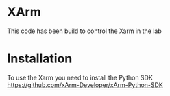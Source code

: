 # XArm
This code has been build to control the Xarm in the lab


# Installation 
To use the Xarm you need to install the Python SDK
https://github.com/xArm-Developer/xArm-Python-SDK

